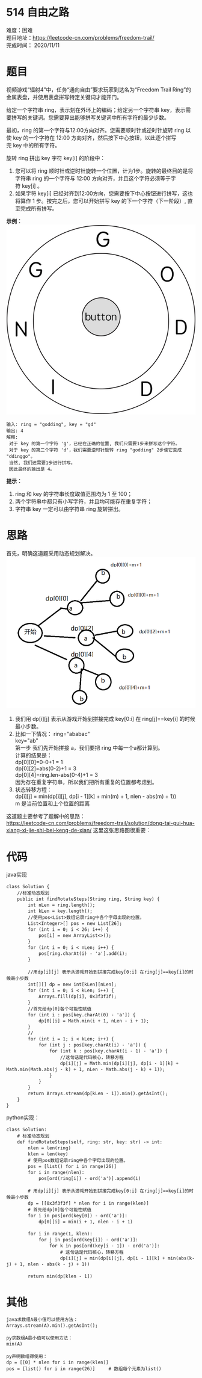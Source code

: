 # 514 自由之路
难度：困难   
题目地址：https://leetcode-cn.com/problems/freedom-trail/   
完成时间： 2020/11/11
# 题目
视频游戏“辐射4”中，任务“通向自由”要求玩家到达名为“Freedom Trail Ring”的金属表盘，并使用表盘拼写特定关键词才能开门。

给定一个字符串 ring，表示刻在外环上的编码；给定另一个字符串 key，表示需要拼写的关键词。您需要算出能够拼写关键词中所有字符的最少步数。

最初，ring 的第一个字符与12:00方向对齐。您需要顺时针或逆时针旋转 ring 以使 key 的一个字符在 12:00 方向对齐，然后按下中心按钮，以此逐个拼写完 key 中的所有字符。

旋转 ring 拼出 key 字符 key[i] 的阶段中：

1. 您可以将 ring 顺时针或逆时针旋转一个位置，计为1步。旋转的最终目的是将字符串 ring 的一个字符与 12:00 方向对齐，并且这个字符必须等于字符 key[i] 。
2. 如果字符 key[i] 已经对齐到12:00方向，您需要按下中心按钮进行拼写，这也将算作 1 步。按完之后，您可以开始拼写 key 的下一个字符（下一阶段）, 直至完成所有拼写。      

**示例：**   
![514_ring](./lcImg/514_ring.jpg)
```
输入: ring = "godding", key = "gd"
输出: 4
解释:
 对于 key 的第一个字符 'g'，已经在正确的位置, 我们只需要1步来拼写这个字符。 
 对于 key 的第二个字符 'd'，我们需要逆时针旋转 ring "godding" 2步使它变成 "ddinggo"。  
 当然, 我们还需要1步进行拼写。
 因此最终的输出是 4。
```
**提示：**

1. ring 和 key 的字符串长度取值范围均为 1 至 100；
2. 两个字符串中都只有小写字符，并且均可能存在重复字符；
3. 字符串 key 一定可以由字符串 ring 旋转拼出。

# 思路
首先，明确这道题采用动态规划解决。   
![514_dp](./lcImg/514_dp.png)
1. 我们用 dp[i][j] 表示从游戏开始到拼接完成 key[0:i] 在 ring[j]==key[i] 的时候最小步数。
2. 比如一下情况：
    ring="ababac"  
    key="ab"    
    第一步 我们先开始拼接 a，我们要把 ring 中每一个a都计算到。  
    计算的结果是：   
        dp[0][0]=0-0+1 = 1  
        dp[0][2]=abs(0-2)+1 = 3  
        dp[0][4]=ring.len-abs(0-4)+1 = 3  
    因为存在重复字符串，所以我们把所有重复的位置都考虑到。   
3. 状态转移方程：  
    dp[i][j] = min(dp[i][j], dp[i - 1][k] + min(m) + 1, nlen - abs(m) + 1))   
    m 是当前位置和上个位置的距离


这道题主要参考了题解中的思路：   
https://leetcode-cn.com/problems/freedom-trail/solution/dong-tai-gui-hua-xiang-xi-jie-shi-bei-keng-de-xian/
这里这张思路图很重要：


# 代码
java实现
```
class Solution {
    //标准动态规划
    public int findRotateSteps(String ring, String key) {
        int nLen = ring.length();
        int kLen = key.length();
        //使用pos<List>数组记录ring中各个字母出现的位置。
        List<Integer>[] pos = new List[26];
        for (int i = 0; i < 26; i++) {
            pos[i] = new ArrayList<>();
        }
        for (int i = 0; i < nLen; i++) {
            pos[ring.charAt(i) - 'a'].add(i);
        }

        //用dp[i][j] 表示从游戏开始到拼接完成key[0:i] 在ring[j]==key[i]的时候最小步数
        int[][] dp = new int[kLen][nLen];
        for (int i = 0; i < kLen; i++) {
            Arrays.fill(dp[i], 0x3f3f3f);
        }
        //首先给dp[0]各个可能性赋值
        for (int i : pos[key.charAt(0) - 'a']) {
            dp[0][i] = Math.min(i + 1, nLen - i + 1);
        }
        //
        for (int i = 1; i < kLen; i++) {
            for (int j : pos[key.charAt(i) - 'a']) {
                for (int k : pos[key.charAt(i - 1) - 'a']) {
                    //这句话是代码核心，转移方程  
                    dp[i][j] = Math.min(dp[i][j], dp[i - 1][k] + Math.min(Math.abs(j - k) + 1, nLen - Math.abs(j - k) + 1));
                }
            }
        }
        return Arrays.stream(dp[kLen - 1]).min().getAsInt();
    }
}
```
python实现：
```
class Solution:
    # 标准动态规划
    def findRotateSteps(self, ring: str, key: str) -> int:
        nlen = len(ring)
        klen = len(key)
        # 使用pos数组记录ring中各个字母出现的位置。
        pos = [list() for i in range(26)]
        for i in range(nlen):
            pos[ord(ring[i]) - ord('a')].append(i)
        
        # 用dp[i][j] 表示从游戏开始到拼接完成key[0:i] 在ring[j]==key[i]的时候最小步数
        dp = [[0x3f3f3f] * nlen for i in range(klen)]
        # 首先给dp[0]各个可能性赋值
        for i in pos[ord(key[0]) - ord('a')]:
            dp[0][i] = min(i + 1, nlen - i + 1)
        
        for i in range(1, klen):
            for j in pos[ord(key[i]) - ord('a')]:
                for k in pos[ord(key[i - 1]) - ord('a')]:
                    # 这句话是代码核心，转移方程
                    dp[i][j] = min(dp[i][j], dp[i - 1][k] + min(abs(k- j) + 1, nlen - abs(k - j) + 1))
        
        return min(dp[klen - 1])
```

# 其他
```
java求数组A最小值可以使用方法：   
Arrays.stream(A).min().getAsInt();  

py求数组A最小值可以使用方法：  
min(A)  

py声明数组得使用：
dp = [[0] * nlen for i in range(klen)]
pos = [list() for i in range(26)]     # 数组每个元素为list()
```